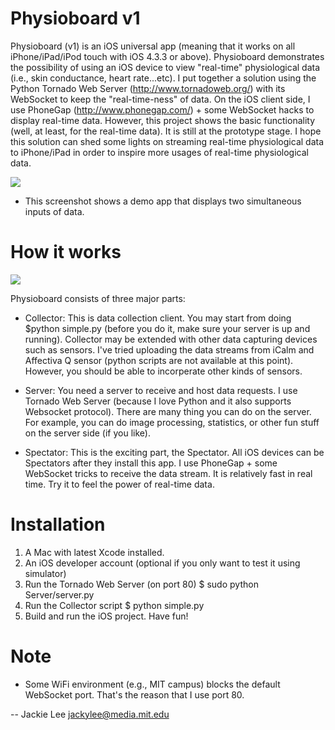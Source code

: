 Physioboard v1
============
Physioboard (v1) is an iOS universal app (meaning that it works on all iPhone/iPad/iPod touch 
with iOS 4.3.3 or above). Physioboard demonstrates the possibility of using an iOS 
device to view "real-time" physiological data (i.e., skin conductance, heart rate...etc).
I put together a solution using the Python Tornado Web Server (http://www.tornadoweb.org/) with
its WebSocket to keep the "real-time-ness" of data. On the iOS client side, I use 
PhoneGap (http://www.phonegap.com/) + some WebSocket hacks to display real-time data. 
However, this project shows the basic functionality (well, at least, for the real-time data).
It is still at the prototype stage. I hope this solution can shed some lights on streaming 
real-time physiological data to iPhone/iPad in order to inspire more usages of
real-time physiological data.

[![](https://github.com/jackylee0424/Physioboard/raw/master/v1/physioboard-screenshot.jpg)](https://github.com/jackylee0424/Physioboard/raw/master/v1/physioboard-screenshot.jpg)

* This screenshot shows a demo app that displays two simultaneous inputs of data.


How it works
============
[![](https://github.com/jackylee0424/Physioboard/raw/master/v1/physioboard-diagram.jpg)](https://github.com/jackylee0424/Physioboard/raw/master/v1/physioboard-diagram.jpg)

Physioboard consists of three major parts:

* Collector: 
This is data collection client. You may start from doing $python simple.py (before you do it, make sure your server is up and running). Collector may be extended with other data capturing devices such as sensors. I've tried uploading the data streams from iCalm and Affectiva Q sensor (python scripts are not available at this point). However, you should be able to incorperate other kinds of sensors. 

* Server:
You need a server to receive and host data requests. I use Tornado Web Server (because I love Python and it also supports Websocket protocol). There are many thing you can do on the server. For example, you can do image processing, statistics, or other fun stuff on the server side (if you like). 

* Spectator:
This is the exciting part, the Spectator. All iOS devices can be Spectators after they install this app. I use PhoneGap + some WebSocket tricks to receive the data stream. It is relatively fast in real time. Try it to feel the power of real-time data.


Installation
=============
1. A Mac with latest Xcode installed.
2. An iOS developer account (optional if you only want to test it using simulator)
3. Run the Tornado Web Server (on port 80) $ sudo python Server/server.py
4. Run the Collector script $ python simple.py
5. Build and run the iOS project. Have fun!


Note
=============
* Some WiFi environment (e.g., MIT campus) blocks the default WebSocket port. That's the reason that I use port 80.

-- 
Jackie Lee
jackylee@media.mit.edu
